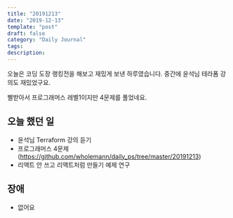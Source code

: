 ```yaml
---
title: "20191213"
date: "2019-12-13"
template: "post"
draft: false
category: "Daily Journal"
tags:
description:
---
```


오늘은 코딩 도장 랭킹전을 해보고 재밌게 보낸 하루였습니다.
중간에 윤석님 테라폼 강의도 재밌었구요.

삘받아서 프로그래머스 레벨1이지만 4문제를 풀었네요.

## 오늘 했던 일

* 윤석님 Terraform 강의 듣기
* 프로그래머스 4문제(<https://github.com/wholemann/daily_ps/tree/master/20191213>)
* 리액트 안 쓰고 리액트처럼 만들기 예제 연구

## 장애

* 없어요
